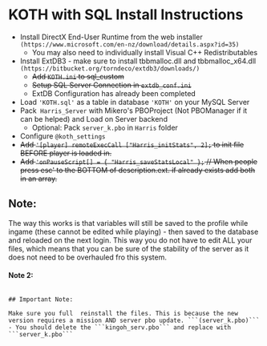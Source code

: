 # KOTH with SQL Install Instructions

- Install DirectX End-User Runtime from the web installer ```(https://www.microsoft.com/en-nz/download/details.aspx?id=35)```
    - You may also need to individually install Visual C++ Redistributables
- Install ExtDB3 - make sure to install tbbmalloc.dll and tbbmalloc_x64.dll ```(https://bitbucket.org/torndeco/extdb3/downloads/)```
    - ~~Add ```KOTH.ini``` to sql_custom~~
    - ~~Setup SQL Server Connection in ```extdb_conf.ini```~~
    - ExtDB Configuration has already been completed
- Load ```'KOTH.sql'``` as a table in database ```'KOTH'``` on your MySQL Server
- Pack``` Harris_Server``` with Mikero's PBOProject (Not PBOManager if it can be helped) and Load on Server backend
    - Optional: Pack ```server_k.pbo``` in ```Harris``` folder
- Configure ```@koth_settings```
- ~~Add ```'[player] remoteExecCall ["Harris_initStats", 2];``` to init file BEFORE player is loaded in.~~
- ~~Add ```'onPauseScript[] = { "Harris_saveStatsLocal" };``` // When people press esc' to the BOTTOM of description.ext. if already exists add both in an array.~~

## Note:
The way this works is that variables will still be saved to the profile while ingame (these cannot be edited while playing) - then saved to the database and reloaded on the next login. This way you do not have to edit ALL your files, which means that you can be sure of the stability of the server as it does not need to be overhauled fro this system.

#### Note 2:

~~~I was not sure of how you wanted me to configure it because you did not say (Which is why I originally left it up to you to configure). So they way I have done it is if they have KOTH data saved to their account already it will use this data as their original data, then save/load all future data from the database, regardless of changes to their client data. It will still save to the client's memory while the game is active, but then be saved to the database and be loaded again when they reconnect next.~~~

## Important Note:

Make sure you full  reinstall the files. This is because the new version requires a mission AND server pbo update. ```(server_k.pbo)``` - You should delete the ```kingoh_serv.pbo``` and replace with ```server_k.pbo```
